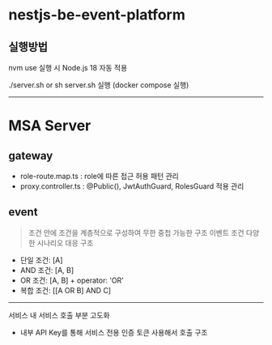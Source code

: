 # nestjs-be-event-platform

## 실행방법

nvm use 실행 시 Node.js 18 자동 적용

./server.sh or sh server.sh 실행 (docker compose 실행)

---

# MSA Server

## gateway

- role-route.map.ts : role에 따른 접근 허용 패턴 관리
- proxy.controller.ts : @Public(), JwtAuthGuard, RolesGuard 적용 관리

## event

> 조건 안에 조건을 계층적으로 구성하여 무한 중첩 가능한 구조
> 이벤트 조건 다양한 시나리오 대응 구조

- 단일 조건: [A]
- AND 조건: [A, B]
- OR 조건: [A, B] + operator: 'OR'
- 복합 조건: [[A OR B] AND C]

---

서비스 내 서비스 호출 부분 고도화

- 내부 API Key를 통해 서비스 전용 인증 토큰 사용해서 호출 구조
